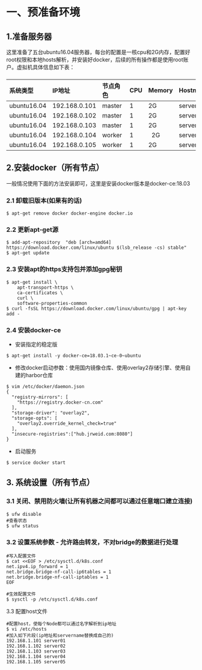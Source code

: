 # 一、预准备环境
## 1.准备服务器
这里准备了五台ubuntu16.04服务器，每台的配置是一核cpu和2G内存，配置好root权限和本地hosts解析，并安装好docker，后续的所有操作都是使用root账户。虚拟机具体信息如下表：
###
| 系统类型 | IP地址 | 节点角色 | CPU | Memory | Hostname |
| :---------- | :------------ | :------ | :-- | :----- | :------- |
| ubuntu16.04 | 192.168.0.101 | master  |  1  |   2G   | server01 |
| ubuntu16.04 | 192.168.0.102 | master  |  1  |   2G   | server02 |
| ubuntu16.04 | 192.168.0.103 | master  |  1  |   2G   | server03 |
| ubuntu16.04 | 192.168.0.104 | worker  |  1  |   2G   | server04 |
| ubuntu16.04 | 192.168.0.105 | worker  |  1  |   2G   | server05 |
## 2.安装docker（所有节点）
一般情况使用下面的方法安装即可，这里是安装docker版本是docker-ce:18.03
### 2.1 卸载旧版本(如果有的话)
```
$ apt-get remove docker docker-engine docker.io
```
### 2.2 更新apt-get源
```
$ add-apt-repository  "deb [arch=amd64] https://download.docker.com/linux/ubuntu $(lsb_release -cs) stable"
$ apt-get update
```
### 2.3 安装apt的https支持包并添加gpg秘钥
```
$ apt-get install \
    apt-transport-https \
    ca-certificates \
    curl \
    software-properties-common
$ curl -fsSL https://download.docker.com/linux/ubuntu/gpg | apt-key add -
```
### 2.4 安装docker-ce
- 安装指定的稳定版
```
$ apt-get install -y docker-ce=18.03.1~ce-0~ubuntu
```
- 修改docker启动参数：使用国内镜像仓库、使用overlay2存储引擎、使用自建的harbor仓库
```
$ vim /etc/docker/daemon.json
{
  "registry-mirrors": [
    "https://registry.docker-cn.com"
  ],
  "storage-driver": "overlay2",
  "storage-opts": [
    "overlay2.override_kernel_check=true"
  ],
  "insecure-registries":["hub.jrweid.com:8080"]
}
```
- 启动服务
```
$ service docker start
```
## 3. 系统设置（所有节点）
### 3.1 关闭、禁用防火墙(让所有机器之间都可以通过任意端口建立连接)
```
$ ufw disable
#查看状态
$ ufw status
```
### 3.2 设置系统参数 - 允许路由转发，不对bridge的数据进行处理
```
#写入配置文件
$ cat <<EOF > /etc/sysctl.d/k8s.conf
net.ipv4.ip_forward = 1
net.bridge.bridge-nf-call-ip6tables = 1
net.bridge.bridge-nf-call-iptables = 1
EOF
 
#生效配置文件
$ sysctl -p /etc/sysctl.d/k8s.conf
```
3.3 配置host文件
```
#配置host，使每个Node都可以通过名字解析到ip地址
$ vi /etc/hosts
#加入如下片段(ip地址和servername替换成自己的)
192.168.1.101 server01
192.168.1.102 server02
192.168.1.103 server03
192.168.1.104 server04
192.168.1.105 server05
```
